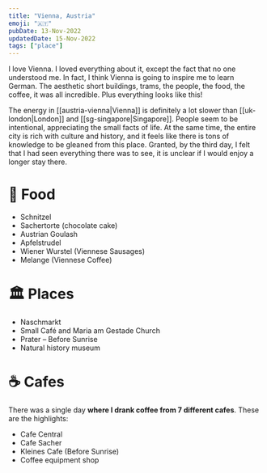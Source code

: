 ```yaml
---
title: "Vienna, Austria"
emoji: "🇦‍🇹"
pubDate: 13-Nov-2022
updatedDate: 15-Nov-2022
tags: ["place"]
---
```


I love Vienna. I loved everything about it, except the fact that no one understood me. In fact, I think Vienna is going to inspire me to learn German. The aesthetic short buildings, trams, the people, the food, the coffee, it was all incredible. Plus everything looks like this!

The energy in [[austria-vienna|Vienna]] is definitely a lot slower than [[uk-london|London]] and [[sg-singapore|Singapore]]. People seem to be intentional, appreciating the small facts of life. At the same time, the entire city is rich with culture and history, and it feels like there is tons of knowledge to be gleaned from this place. Granted, by the third day, I felt that I had seen everything there was to see, it is unclear if I would enjoy a longer stay there.

# 🥘 Food

- Schnitzel
- Sachertorte (chocolate cake)
- Austrian Goulash
- Apfelstrudel
- Wiener Wurstel (Viennese Sausages)
- Melange (Viennese Coffee)

# 🏛 Places

- Naschmarkt
- Small Café and Maria am Gestade Church
- Prater – Before Sunrise
- Natural history museum

# ☕ Cafes

There was a single day **where I drank coffee from 7 different cafes**. These are the highlights:

- Cafe Central
- Cafe Sacher
- Kleines Cafe (Before Sunrise)
- Coffee equipment shop

